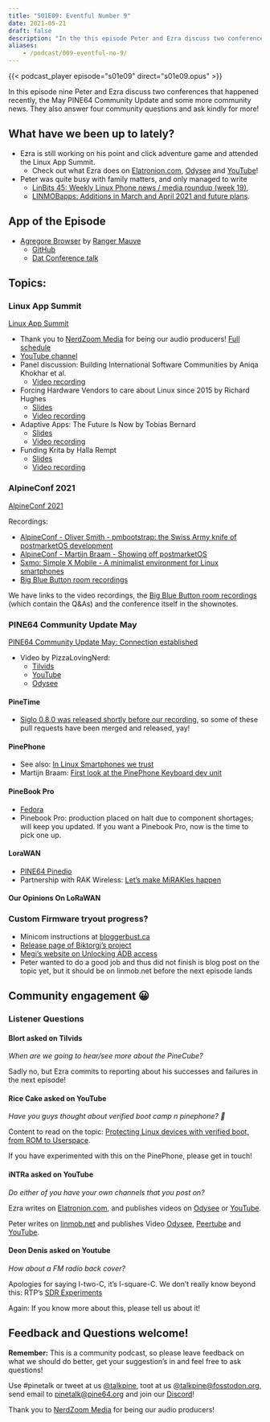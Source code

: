 ```yaml
---
title: "S01E09: Eventful Number 9"
date: 2021-05-21
draft: false
description: "In the this episode Peter and Ezra discuss two conferences that happened recently, the May PINE64 Community Update and some more community news. They also answer four community questions and ask kindly for more!"
aliases:
    - /podcast/009-eventful-no-9/
---
```


{{< podcast_player episode="s01e09" direct="s01e09.opus" >}}

In this episode nine Peter and Ezra discuss two conferences that happened recently, the May PINE64 Community Update and some more community news. They also answer four community questions and ask kindly for more!

## What have we been up to lately?

* Ezra is still working on his point and click adventure game and attended the Linux App Summit.
  * Check out what Ezra does on [Elatronion.com](https://elatronion.com/), [Odysee](https://odysee.com/@Elatronion:a) and [YouTube](https://www.youtube.com/channel/UCLN0SPhQo4jAPpTFNsxUnMg)!
* Peter was quite busy with family matters, and only managed to write
  * [LinBits 45: Weekly Linux Phone news / media roundup (week 19)](https://linmob.net/linbits45-weekly-linux-phone-news-week19/),
  * [LINMOBapps: Additions in March and April 2021 and future plans](https://linmob.net/linmobapps-additions-changes-march-april-2021/#the-future-linuxphoneapps-org). 

## App of the Episode

* [Agregore Browser](https://agregore.mauve.moe/) by [Ranger Mauve](https://twitter.com/RangerMauve)
  * [GitHub](https://github.com/AgregoreWeb/agregore-browser/)
  * [Dat Conference talk](https://www.youtube.com/watch?v=TnYKvOQB0ts)

## Topics:
### Linux App Summit

[Linux App Summit](https://linuxappsummit.org/)

* Thank you to [NerdZoom Media](https://conf.linuxappsummit.org/event/3/timetable/#all) for being our audio producers! [Full schedule](https://conf.linuxappsummit.org/event/3/timetable/#all)
* [YouTube channel](https://www.youtube.com/channel/UCjSsbz2TDxIxBEarbDzNQ4w)
* Panel discussion: Building International Software Communities by Aniqa Khokhar et al.
  * [Video recording](https://www.youtube.com/watch?v=bngxw7n5imQ)
* Forcing Hardware Vendors to care about Linux since 2015 by Richard Hughes
  * [Slides](https://conf.linuxappsummit.org/event/3/contributions/64/attachments/22/44/22%20richard%20hughes%20Building%20the%20LVFS.pdf)
  * [Video recording](https://www.youtube.com/watch?v=PnIQT0CMado)
* Adaptive Apps: The Future Is Now by Tobias Bernard
  * [Slides](https://conf.linuxappsummit.org/event/3/contributions/49/attachments/12/38/1%20tobias%20bernard%20adaptive-apps.pdf)
  * [Video recording](https://www.youtube.com/watch?v=piE4JJ_BskI)
* Funding Krita by Halla Rempt
  * [Slides](https://conf.linuxappsummit.org/event/3/contributions/52/attachments/14/41/4%20halla%20rempt%20LAS_2021_Funding_Krita.pdf)
  * [Video recording](https://www.youtube.com/watch?v=iIvGH_fnVtI&list=PL3sxxpspw7FEQ4-N3ugzfq0o55Kpz3_EN&index=5)

### AlpineConf 2021

[AlpineConf 2021](https://alpinelinux.org/conf/)

Recordings:

* [AlpineConf - Oliver Smith - pmbootstrap: the Swiss Army knife of postmarketOS development](https://www.youtube.com/watch?v=WH0SU0eRSbA)
* [AlpineConf - Martijn Braam - Showing off postmarketOS](https://www.youtube.com/watch?v=npKwMWr1F_0)
* [Sxmo: Simple X Mobile - A minimalist environment for Linux smartphones](https://diode.zone/videos/watch/3f0948cf-47df-437e-b1ea-76fec58479c2)
* [Big Blue Button room recordings](https://bbb.dereferenced.org/b/adm-ec4-bx7-ypm)

We have links to the video recordings, the [Big Blue Button room recordings](https://bbb.dereferenced.org/b/adm-ec4-bx7-ypm) (which contain the Q&As) and the conference itself in the shownotes.

### PINE64 Community Update May

[PINE64 Community Update May: Connection established](https://www.pine64.org/2021/05/15/may-update-connection-established/)

* Video by PizzaLovingNerd:
  * [Tilvids](https://tilvids.com/videos/watch/5f20d305-4311-4680-8c7d-5a9ad1354e79)
  * [YouTube](https://www.youtube.com/watch?v=z-MQO7xOemQ)
  * [Odysee](https://odysee.com/@PINE64:a/may-update-insert-title-here:5)

#### PineTime

* [Siglo 0.8.0 was released shortly before our recording](https://twitter.com/AlexRob12252696/status/1394754490927095808), so some of these pull requests have been merged and released, yay!

#### PinePhone

* See also: [In Linux Smartphones we trust](https://linuxsmartphones.com/guest-post-in-linux-smartphones-we-trust/)
* Martijn Braam: [First look at the PinePhone Keyboard dev unit](https://www.youtube.com/watch?v=7sxmGxuCM4g)

#### PineBook Pro

* [Fedora](https://nullr0ute.com/2021/05/fedora-on-the-pinebook-pro/)
* Pinebook Pro: production placed on halt due to component shortages; will keep you updated. If you want a Pinebook Pro, now is the time to pick one up.

#### LoraWAN

* [PINE64 Pinedio](/documentation/Pinedio/)
* Partnership with RAK Wireless: [Let’s make MiRAKles happen](/documentation/Pinedio/)

#### Our Opinions On LoRaWAN

### Custom Firmware tryout progress?

* Minicom instructions at [bloggerbust.ca](https://bloggerbust.ca/post/how-to-configure-minicom-to-connect-over-usb-serial-uart/)
* [Release page of Biktorgj’s project](https://github.com/Biktorgj/pinephone_modem_sdk/releases)
* [Megi’s website on Unlocking ADB access](https://xnux.eu/devices/feature/modem-pp.html#toc-unlock-adb-access)
* Peter wanted to do a good job and thus did not finish is blog post on the topic yet, but it should be on linmob.net before the next episode lands

## Community engagement 😀
### Listener Questions
#### Blort asked on Tilvids

_When are we going to hear/see more about the PineCube?_

Sadly no, but Ezra commits to reporting about his successes and failures in the next episode!

#### Rice Cake asked on YouTube

_Have you guys thought about verified boot camp n pinephone? 🙂_

Content to read on the topic: [Protecting Linux devices with verified boot, from ROM to Userspace](https://linuxgizmos.com/protecting-linux-devices-with-verified-boot-from-rom-to-userspace/).

If you have experimented with this on the PinePhone, please get in touch!

#### iNTRa asked on YouTube

_Do either of you have your own channels that you post on?_

Ezra writes on [Elatronion.com](https://elatronion.com/), and publishes videos on [Odysee](https://odysee.com/@Elatronion:a) or [YouTube](https://www.youtube.com/channel/UCLN0SPhQo4jAPpTFNsxUnMg).

Peter writes on [linmob.net](https://linmob.net/) and publishes Video [Odysee](https://odysee.com/@linmob:3), [Peertube](https://devtube.dev-wiki.de/video-channels/linmob/videos) and [YouTube](https://www.youtube.com/c/LINMOBnet).

#### Deon Denis asked on Youtube

_How about a FM radio back cover?_

Apologies for saying I-two-C, it’s I-square-C. We don’t really know beyond this: RTP’s [SDR Experiments](https://www.youtube.com/watch?v=ffEGdbXt2Qo)

Again: If you know more about this, please tell us about it!

## Feedback and Questions welcome!

**Remember:** This is a community podcast, so please leave feedback on what we should do better, get your suggestion’s in and feel free to ask questions!

Use #pinetalk or tweet at us [@talkpine](https://twitter.com/talkpine), toot at us [@talkpine@fosstodon.org](https://fosstodon.org/@talkpine), send email to pinetalk@pine64.org and join our [Discord](https://discord.gg/NNTUZhNqvN)!

Thank you to [NerdZoom Media](https://nerdzoom.media/) for being our audio producers!
